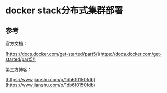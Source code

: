 # docker stack分布式集群部署

## 参考

官方文档：

[https://docs.docker.com/get-started/part5/](https://docs.docker.com/get-started/part5/)

第三方博客：

[https://www.jianshu.com/p/1db6f0150fdb](https://www.jianshu.com/p/1db6f0150fdb)

